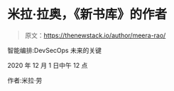 # 米拉·拉奥，《新书库》的作者

> 原文：<https://thenewstack.io/author/meera-rao/>

智能编排:DevSecOps 未来的关键

2020 年 12 月 1 日中午 12 点

作者:米拉·劳